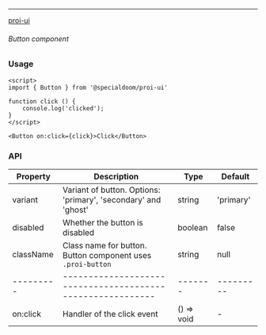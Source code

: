---

[proi-ui](https://github.com/specialdoom/proi-ui)

###### Button component

### Usage

```sveltehtml
<script>
import { Button } from '@specialdoom/proi-ui'

function click () {
    console.log('clicked');
}
</script>

<Button on:click={click}>Click</Button>
```

### API

| Property  | Description                                                | Type       | Default   |
| --------- | ---------------------------------------------------------- | ---------- | --------- |
| variant      | Variant of button. Options: 'primary', 'secondary' and 'ghost' | string     | 'primary' |
| disabled  | Whether the button is disabled                             | boolean    | false     |
| className | Class name for button. Button component uses `.proi-button`  | string     | null      |
| --------- | ---------------------------------------------------------- | -------    | --------- |
| on:click  | Handler of the click event                                 | () => void | -         |

